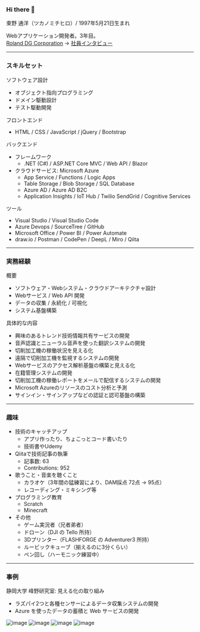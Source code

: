 ### Hi there 👋

束野 通洋（ツカノミチヒロ）/ 1997年5月21日生まれ

Webアプリケーション開発者。3年目。<br>
[Roland DG Corporation](https://www.rolanddg.com/) → [社員インタビュー](https://www.rolanddg.com/ja/recruit/person/interview/new-graduate-01/)

---
### スキルセット
ソフトウェア設計
- オブジェクト指向プログラミング
- ドメイン駆動設計
- テスト駆動開発

フロントエンド
- HTML / CSS / JavaScript / jQuery / Bootstrap

バックエンド
- フレームワーク
  - .NET (C#) / ASP.NET Core MVC / Web API / Blazor
- クラウドサービス: Microsoft Azure
  - App Service / Functions / Logic Apps
  - Table Storage / Blob Storage / SQL Database
  - Azure AD / Azure AD B2C
  - Application Insights / IoT Hub / Twilio SendGrid / Cognitive Services

ツール
- Visual Studio / Visual Studio Code
- Azure Devops / SourceTree / GitHub
- Microsoft Office / Power BI / Power Automate
- draw.io / Postman / CodePen / DeepL / Miro / Qiita

---
### 実務経験
概要
- ソフトウェア・Webシステム・クラウドアーキテクチャ設計
- Webサービス / Web API 開発
- データの収集 / 永続化 / 可視化
- システム基盤構築

具体的な内容
- 興味のあるトレンド技術情報共有サービスの開発
- 音声認識とニューラル音声を使った翻訳システムの開発
- 切削加工機の稼働状況を見える化
- 遠隔で切削加工機を監視するシステムの開発
- Webサービスのアクセス解析基盤の構築と見える化
- 在籍管理システムの開発
- 切削加工機の稼働レポートをメールで配信するシステムの開発
- Microsoft Azureのリソースのコスト分析と予測
- サインイン・サインアップなどの認証と認可基盤の構築
---
### 趣味
- 技術のキャッチアップ
  - アプリ作ったり、ちょこっとコード書いたり
  - 技術書やUdemy
- Qiitaで技術記事の執筆
  - 記事数: 63
  - Contributions: 952
- 歌うこと・音楽を聴くこと
  - カラオケ（3年間の猛練習により、DAM採点 72点 → 95点）
  - レコーディング・ミキシング等
- プログラミング教育
  - Scratch
  - Minecraft
- その他
  - ゲーム実況者（兄者弟者）
  - ドローン（DJI の Tello 所持）
  - 3Dプリンター（FLASHFORGE の Adventurer3 所持）
  - ルービックキューブ（揃えるのに3分くらい）
  - ペン回し（ハーモニック練習中）

---
### 事例
静岡大学 峰野研究室: 見える化の取り組み
- ラズパイ2つと各種センサーによるデータ収集システムの開発
- Azure を使ったデータの蓄積と Web サービスの開発

![image](https://user-images.githubusercontent.com/118739676/209763384-c59c4f0f-6c1e-4171-8103-259578b1a730.png)
![image](https://user-images.githubusercontent.com/118739676/209763441-4a2fe28f-d286-497c-aefa-6ac7a95166ed.png)
![image](https://user-images.githubusercontent.com/118739676/209763532-dae4310c-84ff-4991-95ce-626d606f2cce.png)
![image](https://user-images.githubusercontent.com/118739676/209763566-e4e69732-6ad1-4a11-b4cd-8e3652b53907.png)




<!--
**Michihiro-Tsukano/Michihiro-Tsukano** is a ✨ _special_ ✨ repository because its `README.md` (this file) appears on your GitHub profile.

Here are some ideas to get you started:

- 🔭 I’m currently working on ...
- 🌱 I’m currently learning ...
- 👯 I’m looking to collaborate on ...
- 🤔 I’m looking for help with ...
- 💬 Ask me about ...
- 📫 How to reach me: ...
- 😄 Pronouns: ...
- ⚡ Fun fact: ...
-->
